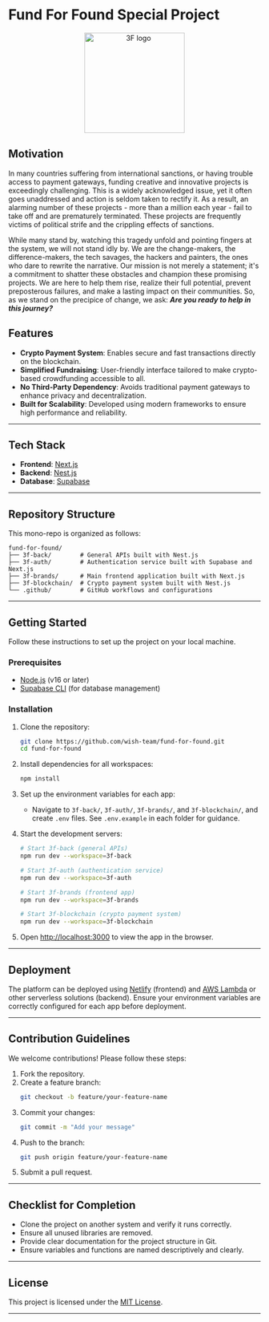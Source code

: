 # Fund For Found Special Project

<p align="center">
  <img src="3F.svg" alt="3F logo" width="200"/>
</p>

## Motivation

In many countries suffering from international sanctions, or having trouble access to payment gateways, funding creative and innovative projects is exceedingly challenging. This is a widely acknowledged issue, yet it often goes unaddressed and action is seldom taken to rectify it. As a result, an alarming number of these projects - more than a million each year - fail to take off and are prematurely terminated. These projects are frequently victims of political strife and the crippling effects of sanctions.

While many stand by, watching this tragedy unfold and pointing fingers at the system, we will not stand idly by. We are the change-makers, the difference-makers, the tech savages, the hackers and painters, the ones who dare to rewrite the narrative. Our mission is not merely a statement; it's a commitment to shatter these obstacles and champion these promising projects. We are here to help them rise, realize their full potential, prevent preposterous failures, and make a lasting impact on their communities. So, as we stand on the precipice of change, we ask: **_Are you ready to help in this journey?_**

## Features

- **Crypto Payment System**: Enables secure and fast transactions directly on the blockchain.
- **Simplified Fundraising**: User-friendly interface tailored to make crypto-based crowdfunding accessible to all.
- **No Third-Party Dependency**: Avoids traditional payment gateways to enhance privacy and decentralization.
- **Built for Scalability**: Developed using modern frameworks to ensure high performance and reliability.

---

## Tech Stack

- **Frontend**: [Next.js](https://nextjs.org/)
- **Backend**: [Nest.js](https://nestjs.com/)
- **Database**: [Supabase](https://supabase.com/)

---

## Repository Structure

This mono-repo is organized as follows:

```
fund-for-found/
├── 3f-back/        # General APIs built with Nest.js
├── 3f-auth/        # Authentication service built with Supabase and Next.js
├── 3f-brands/      # Main frontend application built with Next.js
├── 3f-blockchain/  # Crypto payment system built with Nest.js
└── .github/        # GitHub workflows and configurations
```

---

## Getting Started

Follow these instructions to set up the project on your local machine.

### Prerequisites

- [Node.js](https://nodejs.org/) (v16 or later)
- [Supabase CLI](https://supabase.com/docs/guides/cli) (for database management)

### Installation

1. Clone the repository:
   ```bash
   git clone https://github.com/wish-team/fund-for-found.git
   cd fund-for-found
   ```

2. Install dependencies for all workspaces:
   ```bash
   npm install
   ```

3. Set up the environment variables for each app:
   - Navigate to `3f-back/`, `3f-auth/`, `3f-brands/`, and `3f-blockchain/`, and create `.env` files. See `.env.example` in each folder for guidance.

4. Start the development servers:
   ```bash
   # Start 3f-back (general APIs)
   npm run dev --workspace=3f-back

   # Start 3f-auth (authentication service)
   npm run dev --workspace=3f-auth

   # Start 3f-brands (frontend app)
   npm run dev --workspace=3f-brands

   # Start 3f-blockchain (crypto payment system)
   npm run dev --workspace=3f-blockchain
   ```

5. Open [http://localhost:3000](http://localhost:3000) to view the app in the browser.

---

## Deployment

The platform can be deployed using [Netlify](https://www.netlify.com/) (frontend) and [AWS Lambda](https://aws.amazon.com/lambda/) or other serverless solutions (backend). Ensure your environment variables are correctly configured for each app before deployment.

---

## Contribution Guidelines

We welcome contributions! Please follow these steps:

1. Fork the repository.
2. Create a feature branch:
   ```bash
   git checkout -b feature/your-feature-name
   ```
3. Commit your changes:
   ```bash
   git commit -m "Add your message"
   ```
4. Push to the branch:
   ```bash
   git push origin feature/your-feature-name
   ```
5. Submit a pull request.

---

## Checklist for Completion

- Clone the project on another system and verify it runs correctly.
- Ensure all unused libraries are removed.
- Provide clear documentation for the project structure in Git.
- Ensure variables and functions are named descriptively and clearly.

---

## License

This project is licensed under the [MIT License](LICENSE).

---
